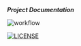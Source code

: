 **_Project Documentation_**

![workflow](https://github.com/Obioma-Nwabuisi/seMethods/actions/workflows/main.yml/badge.svg)

[![LICENSE](https://img.shields.io/github/license/<github-username>/devops.svg?style=flat-square)](https://github.com/Obioma-Nwabuisi/seMethods/blob/master/LICENSE)